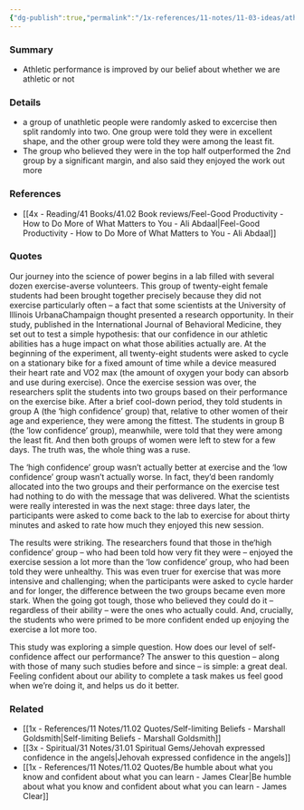 ```yaml
---
{"dg-publish":true,"permalink":"/1x-references/11-notes/11-03-ideas/athletic-performance-is-improved-by-our-belief-about-whether-we-are-athletic-or-not/","title":"Athletic performance is improved by our belief about whether we are athletic or not","created":"2024-03-26T21:53:41.241+03:00","updated":"2024-03-26T21:53:41.241+03:00"}
---
```



### Summary
- Athletic performance is improved by our belief about whether we are athletic or not

### Details
- a group of unathletic people were randomly asked to excercise then split randomly into two. One group were told they were in excellent shape, and the other group were told they were among the least fit.
- The group who believed they were in the top half outperformed the 2nd group by a significant margin, and also said they enjoyed the work out more

### References
- [[4x - Reading/41 Books/41.02 Book reviews/Feel-Good Productivity - How to Do More of What Matters to You - Ali Abdaal\|Feel-Good Productivity - How to Do More of What Matters to You - Ali Abdaal]]

### Quotes
Our journey into the science of power begins in a lab filled with several dozen exercise-averse volunteers. This group of twenty-eight female students had been brought together precisely because they did not exercise particularly often – a fact that some scientists at the University of Illinois UrbanaChampaign thought presented a research opportunity. In their study, published in the International Journal of Behavioral Medicine, they set out to test a simple hypothesis: that our confidence in our athletic abilities has a huge impact on what those abilities actually are. At the beginning of the experiment, all twenty-eight students were
asked to cycle on a stationary bike for a fixed amount of time while a device measured their heart rate and VO2 max (the amount of oxygen your body can absorb and use during exercise). Once the exercise session was over, the researchers split the students into two groups based on their performance on the exercise bike. After a brief cool-down period, they told students in group A (the ‘high confidence’ group) that, relative to other women of their age and experience, they were among the fittest. The students in group B (the ‘low confidence’ group), meanwhile, were told that they were among the least fit. And then both groups of women were left to stew for a few days. The truth was, the whole thing was a ruse. 

The ‘high confidence’ group wasn’t actually better at exercise and the ‘low confidence’ group wasn’t actually worse. In fact, they’d been randomly allocated into the two groups and their performance on the exercise test had nothing to do with the message that was delivered. What the scientists were really interested in was the next stage: three days later, the participants were asked to come back to the lab to exercise for about thirty minutes and asked to rate how much they enjoyed this new session. 

The results were striking. The researchers found that those in the‘high confidence’ group – who had been told how very fit they were – enjoyed the exercise session a lot more than the ‘low confidence’ group, who had been told they were unhealthy. This was even truer for exercise that was more intensive and challenging; when the participants were asked to cycle harder and for longer, the difference between the two groups became even more stark. When the going got tough, those who believed they could do it – regardless of their ability – were the ones who actually could. And, crucially, the students who were primed to be more confident ended up enjoying the exercise a lot more too. 

This study was exploring a simple question. How does our level of self-confidence affect our performance? The answer to this question – along with those of many such studies before and since – is simple: a great deal. Feeling confident about our ability to complete a task makes us feel good when we’re doing it, and helps us do it better.


### Related
- [[1x - References/11 Notes/11.02 Quotes/Self-limiting Beliefs - Marshall Goldsmith\|Self-limiting Beliefs - Marshall Goldsmith]]
- [[3x - Spiritual/31 Notes/31.01 Spiritual Gems/Jehovah expressed confidence in the angels\|Jehovah expressed confidence in the angels]]
- [[1x - References/11 Notes/11.02 Quotes/Be humble about what you know and confident about what you can learn - James Clear\|Be humble about what you know and confident about what you can learn - James Clear]]
